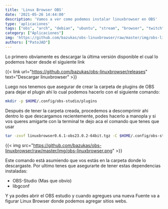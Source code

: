 ```yaml
---
title: 'Linux Browser OBS'
date: '2021-05-26 14:44:00'
description: 'Vamos a ver como podemos instalar linuxbrowser en OBS'
type: 'aplicaciones'
tags: ["obs", "arch", "debian", "ubuntu", "stream", "browser", "twitch", "youtube", "linuxbrowser"]
category: ["Aplicaciones"]
img: 'https://github.com/bazukas/obs-linuxbrowser/raw/master/img/obs-linuxbrowser.png'
authors: ["PatoJAD"]
---
```


Lo primero obviamente es descargar la última versión disponible el cual lo podemos hacer desde el siguiente link

{{< link url="https://github.com/bazukas/obs-linuxbrowser/releases" text="Descargar linuxbrowser" >}}

Luego nos tenemos que asegurar de crear la carpeta de plugins de OBS para dejar el plugin ahí lo cual podemos hacerlo con el siguiente comando:

```bash
mkdir -p $HOME/.config/obs-studio/plugins
```

Después de tener la carpeta creada, procedemos a descomprimir ahi dentro lo que descargamos recientemente, podes hacerlo a manopla y si vos queres amigarte con la terminal te dejo aca el comando que tenes que usar

```bash
tar -zxvf linuxbrowser0.6.1-obs23.0.2-64bit.tgz -C $HOME/.config/obs-studio/plugins/
```
{{< img src="https://github.com/bazukas/obs-linuxbrowser/raw/master/img/obs-linuxbrowser.png" >}}

Este comando está asumiendo que vos estás en la carpeta donde lo descargaste. Por ultimo tenes que asegurarte de tener estas dependencias instaladas:

* OBS-Studio (Mas que obvio)
* libgconf

Y ya podes abrir el OBS estudio y cuando agregues una nueva Fuente va a figurar Linux Browser donde podemos agregar sitios webs.
